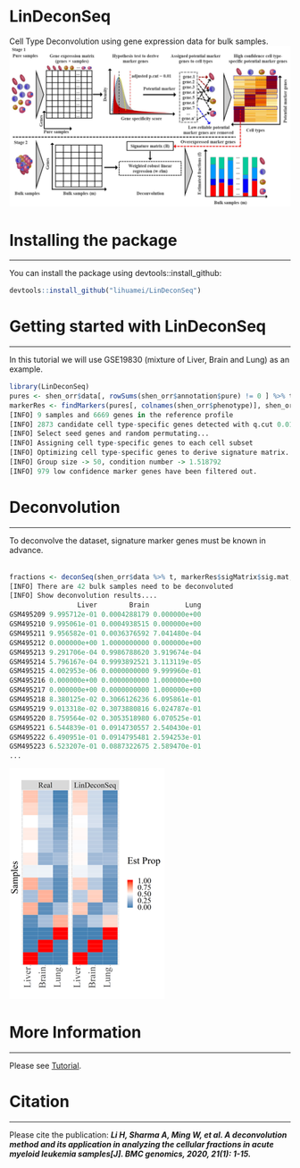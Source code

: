 LinDeconSeq
===================================================

Cell Type Deconvolution using gene expression data for bulk samples.
![LinDeconSeq\_pipeline](data/pipeline.jpg)

# Installing the package
---------------------
You can install the package using devtools::install_github:

``` r
devtools::install_github("lihuamei/LinDeconSeq")
```

# Getting started with LinDeconSeq
----------------------------
In this tutorial we will use GSE19830 (mixture of Liver, Brain and Lung) as an example.

``` r
library(LinDeconSeq)
pures <- shen_orr$data[, rowSums(shen_orr$annotation$pure) != 0 ] %>% t
markerRes <- findMarkers(pures[, colnames(shen_orr$phenotype)], shen_orr$phenotype, QN = TRUE)
[INFO] 9 samples and 6669 genes in the reference profile
[INFO] 2873 candidate cell type-specific genes detected with q.cut 0.01
[INFO] Select seed genes and random permutating...
[INFO] Assigning cell type-specific genes to each cell subset
[INFO] Optimizing cell type-specific genes to derive signature matrix...
[INFO] Group size -> 50, condition number -> 1.518792
[INFO] 979 low confidence marker genes have been filtered out.

```

# Deconvolution
----------------------------
To deconvolve the dataset, signature marker genes must be known in advance.

```r

fractions <- deconSeq(shen_orr$data %>% t, markerRes$sigMatrix$sig.mat, verbose = TRUE)
[INFO] There are 42 bulk samples need to be deconvoluted
[INFO] Show deconvolution results....
                 Liver        Brain         Lung
GSM495209 9.995712e-01 0.0004288179 0.000000e+00
GSM495210 9.995061e-01 0.0004938515 0.000000e+00
GSM495211 9.956582e-01 0.0036376592 7.041480e-04
GSM495212 0.000000e+00 1.0000000000 0.000000e+00
GSM495213 9.291706e-04 0.9986788620 3.919674e-04
GSM495214 5.796167e-04 0.9993892521 3.113119e-05
GSM495215 4.002953e-06 0.0000000000 9.999960e-01
GSM495216 0.000000e+00 0.0000000000 1.000000e+00
GSM495217 0.000000e+00 0.0000000000 1.000000e+00
GSM495218 8.380125e-02 0.3066126236 6.095861e-01
GSM495219 9.013318e-02 0.3073880816 6.024787e-01
GSM495220 8.759564e-02 0.3053518980 6.070525e-01
GSM495221 6.544839e-01 0.0914730557 2.540430e-01
GSM495222 6.490951e-01 0.0914795481 2.594253e-01
GSM495223 6.523207e-01 0.0887322675 2.589470e-01
...

```
![LinDeconSeq\_fractions](data/fractions.png)

# More Information
--------------------
Please see [Tutorial](https://lihuamei.github.io//LinDeconSeq/inst/LinDeconSeq.html).

# Citation
----------------------------
Please cite the publication: ***Li H, Sharma A, Ming W, et al. A deconvolution method and its application in analyzing the cellular fractions in acute myeloid leukemia samples[J]. BMC genomics, 2020, 21(1): 1-15.***<br>
